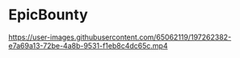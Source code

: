 # EpicBounty

https://user-images.githubusercontent.com/65062119/197262382-e7a69a13-72be-4a8b-9531-f1eb8c4dc65c.mp4
